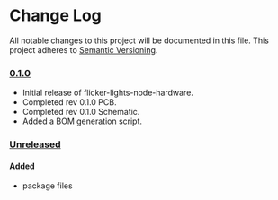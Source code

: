 # Change Log

All notable changes to this project will be documented in this file.
This project adheres to [Semantic Versioning](http://semver.org/).

### [0.1.0][0.1.0]

- Initial release of flicker-lights-node-hardware.
- Completed rev 0.1.0 PCB.
- Completed rev 0.1.0 Schematic.
- Added a BOM generation script.

### [Unreleased][unreleased]

#### Added
- package files

[0.1.0]: https://github.com/cwoodall/flicker-lights-node-hardware/releases/tag/0.1.0
[unreleased]: https://github.com/cwoodall/flicker-lights-node-hardware/releases/tag/unreleased
